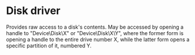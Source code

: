 # Disk driver
Provides raw access to a disk's contents.
May be accessed by opening a handle to "Device\Disk\X" or "Device\Disk\X\Y", where the former form is opening a handle to the entire drive number X, while the latter form opens a specific partition of it, numbered Y.